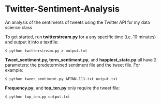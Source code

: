 Twitter-Sentiment-Analysis
==========================

An analysis of the sentiments of tweets using the Twitter API for my data science class

To get started, run <strong>twitterstream.py</strong> for a any specific time (i.e. 10 minutes) and output it into a textfile:

<pre><code>$ python twitterstream.py > output.txt </code></pre>

<strong>Tweet_sentiment.py, term_sentiment.py</strong>, and <strong>happiest_state.py</strong> all have 2 parameters: the predetermined sentiment file and the tweet file. For example:

<pre><code>$ python tweet_sentiment.py AFINN-111.txt output.txt </code></pre>

<strong>Frequency.py</strong>, and <strong>top_ten.py</strong> only require the tweet file:

<pre><code>$ python top_ten.py output.txt </code></pre>

